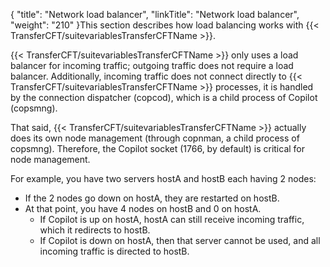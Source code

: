 {
    "title": "Network load balancer",
    "linkTitle": "Network load balancer",
    "weight": "210"
}This section describes how load balancing works with {{< TransferCFT/suitevariablesTransferCFTName  >}}.

{{< TransferCFT/suitevariablesTransferCFTName  >}} only uses a load balancer for incoming traffic; outgoing traffic does not require a load balancer. Additionally, incoming traffic does not connect directly to {{< TransferCFT/suitevariablesTransferCFTName  >}} processes, it is handled by the connection dispatcher (copcod), which is a child process of Copilot (copsmng).

That said, {{< TransferCFT/suitevariablesTransferCFTName  >}} actually does its own node management (through copnman, a child process of copsmng). Therefore, the Copilot socket (1766, by default) is critical for node management.

For example, you have two servers hostA and hostB each having 2 nodes:

- If the 2 nodes go down on hostA, they are restarted on hostB.
- At that point, you have 4 nodes on hostB and 0 on hostA.
    -   If Copilot is up on hostA, hostA can still receive incoming traffic, which it redirects to hostB.
    -   If Copilot is down on hostA, then that server cannot be used, and all incoming traffic is directed to hostB.
